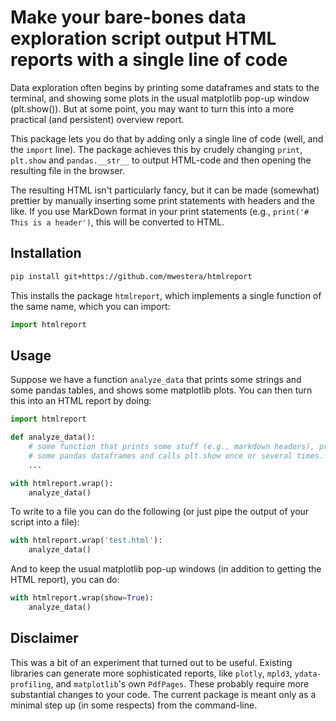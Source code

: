 # Make your bare-bones data exploration script output HTML reports with a single line of code  

Data exploration often begins by printing some dataframes and stats to the terminal, and showing some plots in the usual matplotlib pop-up window (plt.show()). But at some point, you may want to turn this into a more practical (and persistent) overview report.

This package lets you do that by adding only a single line of code (well, and the `import` line). The package achieves this by crudely changing `print`, `plt.show` and `pandas.__str__` to output HTML-code and then opening the resulting file in the browser.

The resulting HTML isn't particularly fancy, but it can be made (somewhat) prettier by manually inserting some print statements with headers and the like. If you use MarkDown format in your print statements (e.g., `print('# This is a header')`, this will be converted to HTML.


## Installation

```bash
pip install git+https://github.com/mwestera/htmlreport
```

This installs the package `htmlreport`, which implements a single function of the same name, which you can import:

```python
import htmlreport
```

## Usage

Suppose we have a function `analyze_data` that prints some strings and some pandas tables, and shows some matplotlib plots. You can then turn this into an HTML report by doing:

```python
import htmlreport

def analyze_data():
    # some function that prints some stuff (e.g., markdown headers), prints 
    # some pandas dataframes and calls plt.show once or several times.
    ...

with htmlreport.wrap():
    analyze_data()
```

To write to a file you can do the following (or just pipe the output of your script into a file): 

```python
with htmlreport.wrap('test.html'):
    analyze_data()
```

And to keep the usual matplotlib pop-up windows (in addition to getting the HTML report), you can do:

```python
with htmlreport.wrap(show=True):
    analyze_data()
```

## Disclaimer

This was a bit of an experiment that turned out to be useful. Existing libraries can generate more sophisticated reports, like `plotly`, `mpld3`, `ydata-profiling`, and `matplotlib`'s own `PdfPages`. These probably require more substantial changes to your code. The current package is meant only as a minimal step up (in some respects) from the command-line.
